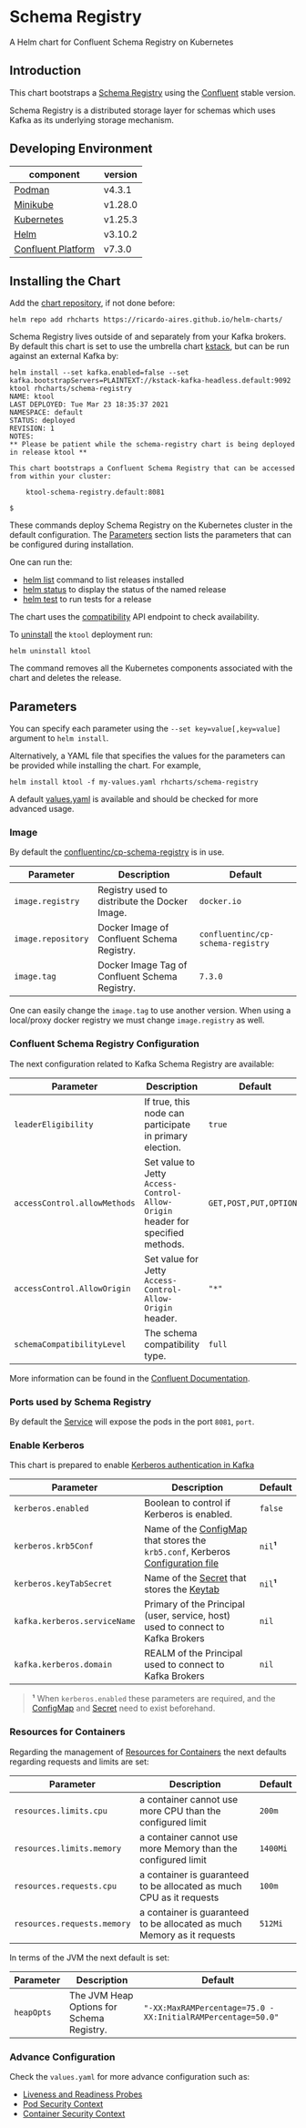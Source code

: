# Schema Registry

A Helm chart for Confluent Schema Registry on Kubernetes

## Introduction

This chart bootstraps a [Schema Registry](https://docs.confluent.io/platform/current/schema-registry/index.html) using the [Confluent](https://docs.confluent.io/home/kafka-intro.html) stable version.

Schema Registry is a distributed storage layer for schemas which uses Kafka as its underlying storage mechanism.

## Developing Environment

| component                                                                      | version |
| ------------------------------------------------------------------------------ | ------- |
| [Podman](https://docs.podman.io/en/latest/)                                    | v4.3.1  |
| [Minikube](https://minikube.sigs.k8s.io/docs/)                                 | v1.28.0 |
| [Kubernetes](https://kubernetes.io)                                            | v1.25.3 |
| [Helm](https://helm.sh)                                                        | v3.10.2 |
| [Confluent Platform](https://docs.confluent.io/platform/current/overview.html) | v7.3.0  |

## Installing the Chart

Add the [chart repository](https://helm.sh/docs/helm/helm_repo_add/), if not done before:

```shell
helm repo add rhcharts https://ricardo-aires.github.io/helm-charts/
```

Schema Registry lives outside of and separately from your Kafka brokers. By default this chart is set to use the umbrella chart [kstack](https://github.com/ricardo-aires/helm-charts/charts/kstack), but can be run against an external Kafka by:

```console
helm install --set kafka.enabled=false --set kafka.bootstrapServers=PLAINTEXT://kstack-kafka-headless.default:9092 ktool rhcharts/schema-registry
NAME: ktool
LAST DEPLOYED: Tue Mar 23 18:35:37 2021
NAMESPACE: default
STATUS: deployed
REVISION: 1
NOTES:
** Please be patient while the schema-registry chart is being deployed in release ktool **

This chart bootstraps a Confluent Schema Registry that can be accessed from within your cluster:

    ktool-schema-registry.default:8081

$
```

These commands deploy Schema Registry on the Kubernetes cluster in the default configuration. The [Parameters](#parameters) section lists the parameters that can be configured during installation.

One can run the:

- [helm list](https://helm.sh/docs/helm/helm_list/) command to list releases installed
- [helm status](https://helm.sh/docs/helm/helm_status/) to display the status of the named release
- [helm test](https://helm.sh/docs/helm/helm_test/) to run tests for a release

The chart uses the [compatibility](https://docs.confluent.io/platform/current/schema-registry/develop/api.html#id1) API endpoint to check availability.

To [uninstall](https://helm.sh/docs/helm/helm_uninstall/) the `ktool` deployment run:

```console
helm uninstall ktool
```

The command removes all the Kubernetes components associated with the chart and deletes the release.

## Parameters

You can specify each parameter using the `--set key=value[,key=value]` argument to `helm install`.

Alternatively, a YAML file that specifies the values for the parameters can be provided while installing the chart. For example,

```console
helm install ktool -f my-values.yaml rhcharts/schema-registry
```

A default [values.yaml](./values.yaml) is available and should be checked for more advanced usage.

### Image

By default the [confluentinc/cp-schema-registry](https://hub.docker.com/r/confluentinc/cp-schema-registry) is in use.

| Parameter          | Description                                    | Default                           |
| ------------------ | ---------------------------------------------- | --------------------------------- |
| `image.registry`   | Registry used to distribute the Docker Image.  | `docker.io`                       |
| `image.repository` | Docker Image of Confluent Schema Registry.     | `confluentinc/cp-schema-registry` |
| `image.tag`        | Docker Image Tag of Confluent Schema Registry. | `7.3.0`                           |

One can easily change the `image.tag` to use another version. When using a local/proxy docker registry we must change `image.registry` as well.

### Confluent Schema Registry Configuration

The next configuration related to Kafka Schema Registry are available:

| Parameter                    | Description                                                                    | Default                 |
| ---------------------------- | ------------------------------------------------------------------------------ | ----------------------- |
| `leaderEligibility`          | If true, this node can participate in primary election.                        | `true`                  |
| `accessControl.allowMethods` | Set value to Jetty `Access-Control-Allow-Origin` header for specified methods. | `GET,POST,PUT,OPTIONS`  |
| `accessControl.AllowOrigin`  | Set value for Jetty `Access-Control-Allow-Origin` header.                      | `"*"`                   |
| `schemaCompatibilityLevel`   | The schema compatibility type.                                                 | `full`                  |

More information can be found in the [Confluent Documentation](https://docs.confluent.io/platform/current/schema-registry/installation/config.html#).

### Ports used by Schema Registry

By default the [Service](https://kubernetes.io/docs/concepts/services-networking/service/#headless-services) will expose the pods in the port `8081`, `port`.

### Enable Kerberos

This chart is prepared to enable [Kerberos authentication in Kafka](https://docs.confluent.io/platform/current/kafka/authentication_sasl/authentication_sasl_gssapi.html#brokers)

| Parameter               | Description                                | Default |
| ----------------------- | ------------------------------------------ | ------- |
| `kerberos.enabled`      | Boolean to control if Kerberos is enabled. | `false` |
| `kerberos.krb5Conf`     | Name of the [ConfigMap](https://kubernetes.io/docs/concepts/configuration/configmap/) that stores the `krb5.conf`, Kerberos [Configuration file](https://web.mit.edu/kerberos/krb5-1.12/doc/admin/conf_files/krb5_conf.html) | `nil`**¹** |
| `kerberos.keyTabSecret` | Name of the [Secret](https://kubernetes.io/docs/concepts/configuration/secret/) that stores the [Keytab](https://web.mit.edu/kerberos/krb5-1.19/doc/basic/keytab_def.html) | `nil`**¹** |
| `kafka.kerberos.serviceName` | Primary of the Principal (user, service, host) used to connect to Kafka Brokers | `nil` |
| `kafka.kerberos.domain` | REALM of the Principal used to connect to Kafka Brokers | `nil` |

> **¹** When `kerberos.enabled` these parameters are required, and the [ConfigMap](https://kubernetes.io/docs/concepts/configuration/configmap/) and [Secret](https://kubernetes.io/docs/concepts/configuration/secret/) need to exist beforehand.

### Resources for Containers

Regarding the management of [Resources for Containers](https://kubernetes.io/docs/concepts/configuration/manage-resources-containers/) the next defaults regarding requests and limits are set:

| Parameter                   | Description                                                             | Default  |
| --------------------------- | ----------------------------------------------------------------------- | -------- |
| `resources.limits.cpu`      | a container cannot use more CPU than the configured limit               | `200m`   |
| `resources.limits.memory`   | a container cannot use more Memory than the configured limit            | `1400Mi` |
| `resources.requests.cpu`    | a container is guaranteed to be allocated as much CPU as it requests    | `100m`   |
| `resources.requests.memory` | a container is guaranteed to be allocated as much Memory as it requests | `512Mi`  |

In terms of the JVM the next default is set:

| Parameter  | Description                               | Default                                                     |
| ---------- | ----------------------------------------- | ----------------------------------------------------------- |
| `heapOpts` | The JVM Heap Options for Schema Registry. | `"-XX:MaxRAMPercentage=75.0 -XX:InitialRAMPercentage=50.0"` |

### Advance Configuration

Check the `values.yaml` for more advance configuration such as:

- [Liveness and Readiness Probes](https://kubernetes.io/docs/tasks/configure-pod-container/configure-liveness-readiness-startup-probes/#configure-probes)
- [Pod Security Context](https://kubernetes.io/docs/tasks/configure-pod-container/security-context/#set-the-security-context-for-a-pod)
- [Container Security Context](https://kubernetes.io/docs/tasks/configure-pod-container/security-context/#set-the-security-context-for-a-container)
